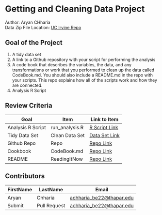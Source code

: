 # Getting and Cleaning Data Project
Author: Aryan CHharia <br />
Data Zip File Location: [UC Irvine Repo](https://d396qusza40orc.cloudfront.net/getdata%2Fprojectfiles%2FUCI%20HAR%20Dataset.zip "Clicking will download the data")

## Goal of the Project
1. A tidy data set 
2. A link to a Github repository with your script for performing the analysis 
3. A code book that describes the variables, the data, and any transformations or work that you performed to clean up the data called CodeBook.md. You should also include a README.md in the repo with your scripts. This repo explains how all of the scripts work and how they are connected.
4. Analysis R Script

## Review Criteria

Goal | Item | Link to Item
--- | --- | ---
Analysis R Script |  run_analysis.R |  [R Script Link](https://github.com/Aryan-Chharia/Getting-and-cleaning-data/blob/main/run_analysis.R "run_analysis.R")
Tidy Data Set |  Clean Data Set |  [Data Set Link](https://github.com/Aryan-Chharia/Getting-and-cleaning-data/blob/main/tidyDataSet.txt)
Github Repo | Repo |  [Repo Link](https://github.com/Aryan-Chharia/Getting-and-cleaning-data/tree/main "Click to go to Repo")
Cookbook | CodeBook.md |  [Repo Link](https://github.com/Aryan-Chharia/Getting-and-cleaning-data/blob/main/CodeBook.md "CodeBook.md")
README | ReadingItNow |  [Repo Link](https://github.com/Aryan-Chharia/Getting-and-cleaning-data/blob/main/README.md "README.md")

## Contributors

FirstName | LastName | Email
--- | --- | ---
Aryan |  Chharia |  <achharia_be22@thapar.edu>
Submit |  Pull Request | <achharia_be22@thapar.edu>
